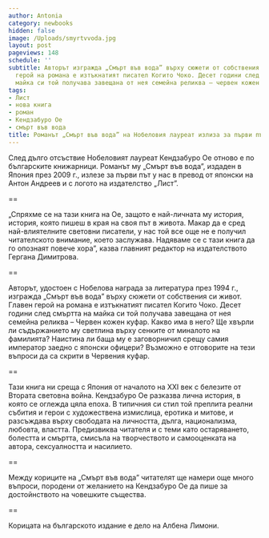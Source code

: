 ```yaml
---
author: Antonia
category: newbooks
hidden: false
image: /Uploads/smyrtvvoda.jpg
layout: post
pageviews: 148
schedule: ''
subtitle: Авторът изгражда „Смърт във вода” върху сюжети от собствения си живот. Главен
  герой на романа е изтъкнатият писател Когито Чоко. Десет години след смъртта на
  майка си той получава завещана от нея семейна реликва – червен кожен куфар
tags:
- Лист
- нова книга
- роман
- Кендзабуро Ое
- смърт във вода
title: Романът „Смърт във вода” на Нобеловия лауреат излиза за първи път в България
---
```


След дълго отсъствие Нобеловият лауреат Кендзабуро Ое отново е по българските книжарници. Романът му „Смърт във вода”, издаден в Япония през 2009 г., излезе за първи път у нас в превод от японски на Антон Андреев и с логото на издателство „Лист”.

\==

„Спряхме се на тази книга на Ое, защото е най-личната му история, история, която пишеш в края на своя път в живота. Макар да е сред най-влиятелните световни писатели, у нас той все още не е получил читателското внимание, което заслужава. Надяваме се с тази книга да го опознаят повече хора”, казва главният редактор на издателството Гергана Димитрова.

\==

Авторът, удостоен с Нобелова награда за литература през 1994 г., изгражда „Смърт във вода” върху сюжети от собствения си живот. Главен герой на романа е изтъкнатият писател Когито Чоко. Десет години след смъртта на майка си той получава завещана от нея семейна реликва – Червен кожен куфар. Какво има в него? Ще хвърли ли съдържанието му светлина върху сенките от миналото на фамилията? Наистина ли баща му е заговорничил срещу самия император заедно с японски офицери? Възможно е отговорите на тези въпроси да са скрити в Червения куфар.

\==

Тази книга ни среща с Япония от началото на ХХI век с белезите от Втората световна война. Кендзабуро Ое разказва лична история, в която се оглежда цяла епоха. В типичния си стил той преплита реални събития и герои с художествена измислица, еротика и митове, и разсъждава върху свободата на личността, дълга, национализма, любовта, властта. Предизвиква читателя и с теми като остаряването, болестта и смъртта, смисъла на творчеството и самооценката на автора, сексуалността и насилието. 

\==

Между кориците на „Смърт във вода” читателят ще намери още много въпроси, породени от желанието на Кендзабуро Ое да пише за достойнството на човешките същества.

\==

Корицата на българското издание е дело на Албена Лимони.